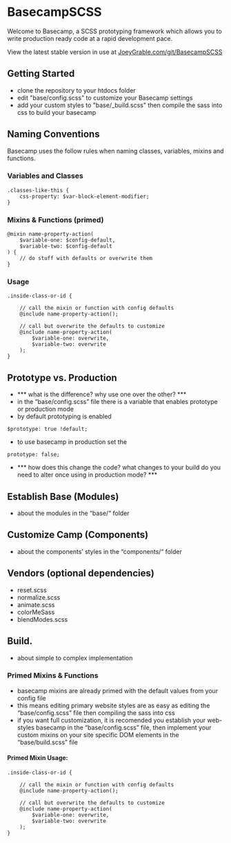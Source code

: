 # BasecampSCSS

Welcome to Basecamp, a SCSS prototyping framework which allows you to write production ready code at a rapid development pace.

View the latest stable version in use at [JoeyGrable.com/git/BasecampSCSS](http://joeygrable.com/git/BasecampSCSS/)



## Getting Started

- clone the repository to your htdocs folder
- edit "base/config.scss" to customize your Basecamp settings
- add your custom styles to "base/_build.scss" then compile the sass into css to build your basecamp



## Naming Conventions

Basecamp uses the follow rules when naming classes, variables, mixins and functions.



### Variables and Classes

```
.classes-like-this {
    css-property: $var-block-element-modifier;
}

```



### Mixins & Functions (primed)

```
@mixin name-property-action(
    $variable-one: $config-default,
    $variable-two: $config-default
) {
    // do stuff with defaults or overwrite them
}

```



### Usage

```
.inside-class-or-id {

    // call the mixin or function with config defaults
    @include name-property-action();

    // call but overwrite the defaults to customize
    @include name-property-action(
        $variable-one: overwrite,
        $variable-two: overwrite
    );
}

```



## Prototype vs. Production

- *** what is the difference? why use one over the other? ***
- in the “base/config.scss” file there is a variable that enables prototype or production mode
- by default prototyping is enabled

```
$prototype: true !default;
```
- to use basecamp in production set the 

```
prototype: false;
```
- *** how does this change the code? what changes to your build do you need to alter once using in production mode? ***



## Establish Base (Modules)

- about the modules in the “base/“ folder



## Customize Camp (Components)

- about the components’ styles in the “components/“ folder



## Vendors (optional dependencies)

- reset.scss
- normalize.scss
- animate.scss
- colorMeSass
- blendModes.scss



## Build.

- about simple to complex implementation



### Primed Mixins & Functions

- basecamp mixins are already primed with the default values from your config file
- this means editing primary website styles are as easy as editing the “base/config.scss” file then compiling the sass into css
- if you want full customization, it is recomended you establish your web-styles basecamp in the “base/config.scss” file, then implement your custom mixins on your site specific DOM elements in the “base/build.scss” file



#### Primed Mixin Usage:

```
.inside-class-or-id {

    // call the mixin or function with config defaults
    @include name-property-action();

    // call but overwrite the defaults to customize
    @include name-property-action(
        $variable-one: overwrite,
        $variable-two: overwrite
    );
}

```




